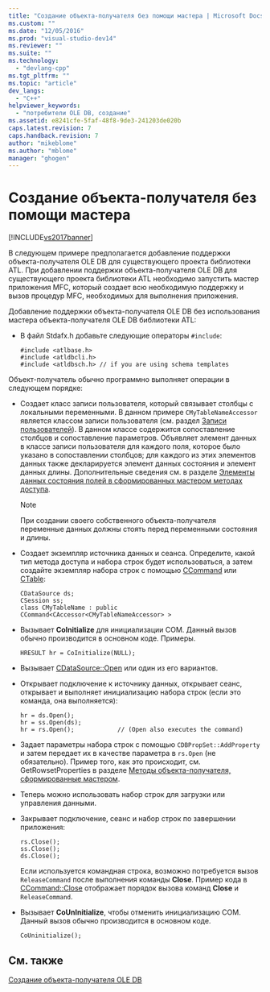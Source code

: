```yaml
---
title: "Создание объекта-получателя без помощи мастера | Microsoft Docs"
ms.custom: ""
ms.date: "12/05/2016"
ms.prod: "visual-studio-dev14"
ms.reviewer: ""
ms.suite: ""
ms.technology: 
  - "devlang-cpp"
ms.tgt_pltfrm: ""
ms.topic: "article"
dev_langs: 
  - "C++"
helpviewer_keywords: 
  - "потребители OLE DB, создание"
ms.assetid: e8241cfe-5faf-48f8-9de3-241203de020b
caps.latest.revision: 7
caps.handback.revision: 7
author: "mikeblome"
ms.author: "mblome"
manager: "ghogen"
---
```

# Создание объекта-получателя без помощи мастера
[!INCLUDE[vs2017banner](../../assembler/inline/includes/vs2017banner.md)]

В следующем примере предполагается добавление поддержки объекта\-получателя OLE DB для существующего проекта библиотеки ATL.  При добавлении поддержки объекта\-получателя OLE DB для существующего проекта библиотеки ATL необходимо запустить мастер приложения MFC, который создает всю необходимую поддержку и вызов процедур MFC, необходимых для выполнения приложения.  
  
 Добавление поддержки объекта\-получателя OLE DB без использования мастера объекта\-получателя OLE DB библиотеки ATL:  
  
-   В файл Stdafx.h добавьте следующие операторы `#include`:  
  
    ```  
    #include <atlbase.h>  
    #include <atldbcli.h>  
    #include <atldbsch.h> // if you are using schema templates  
    ```  
  
 Объект\-получатель обычно программно выполняет операции в следующем порядке:  
  
-   Создает класс записи пользователя, который связывает столбцы с локальными переменными.  В данном примере `CMyTableNameAccessor` является классом записи пользователя \(см. раздел [Записи пользователей](../../data/oledb/user-records.md)\).  В данном классе содержится сопоставление столбцов и сопоставление параметров.  Объявляет элемент данных в классе записи пользователя для каждого поля, которое было указано в сопоставлении столбцов; для каждого из этих элементов данных также декларируется элемент данных состояния и элемент данных длины.  Дополнительные сведения см. в разделе [Элементы данных состояния полей в сформированных мастером методах доступа](../Topic/Field%20Status%20Data%20Members%20in%20Wizard-Generated%20Accessors.md).  
  
    > [!NOTE]
    >  При создании своего собственного объекта\-получателя переменные данных должны стоять перед переменными состояния и длины.  
  
-   Создает экземпляр источника данных и сеанса.  Определите, какой тип метода доступа и набора строк будет использоваться, а затем создайте экземпляр набора строк с помощью [CCommand](../../data/oledb/ccommand-class.md) или [CTable](../../data/oledb/ctable-class.md):  
  
    ```  
    CDataSource ds;  
    CSession ss;  
    class CMyTableName : public CCommand<CAccessor<CMyTableNameAccessor> >  
    ```  
  
-   Вызывает **CoInitialize** для инициализации COM.  Данный вызов обычно производится в основном коде.  Примеры.  
  
    ```  
    HRESULT hr = CoInitialize(NULL);  
    ```  
  
-   Вызывает [CDataSource::Open](../../data/oledb/cdatasource-open.md) или один из его вариантов.  
  
-   Открывает подключение к источнику данных, открывает сеанс, открывает и выполняет инициализацию набора строк \(если это команда, она выполняется\):  
  
    ```  
    hr = ds.Open();  
    hr = ss.Open(ds);  
    hr = rs.Open();            // (Open also executes the command)  
    ```  
  
-   Задает параметры набора строк с помощью `CDBPropSet::AddProperty` и затем передает их в качестве параметра в `rs.Open` \(не обязательно\).  Пример того, как это происходит, см. GetRowsetProperties в разделе [Методы объекта\-получателя, сформированные мастером](../Topic/Consumer%20Wizard-Generated%20Methods.md).  
  
-   Теперь можно использовать набор строк для загрузки или управления данными.  
  
-   Закрывает подключение, сеанс и набор строк по завершении приложения:  
  
    ```  
    rs.Close();  
    ss.Close();  
    ds.Close();  
    ```  
  
     Если используется командная строка, возможно потребуется вызов `ReleaseCommand` после выполнения команды **Close**.  Пример кода в [CCommand::Close](../Topic/CCommand::Close.md) отображает порядок вызова команд **Close** и `ReleaseCommand`.  
  
-   Вызывает **CoUnInitialize**, чтобы отменить инициализацию COM.  Данный вызов обычно производится в основном коде.  
  
    ```  
    CoUninitialize();  
    ```  
  
## См. также  
 [Создание объекта\-получателя OLE DB](../../data/oledb/creating-an-ole-db-consumer.md)